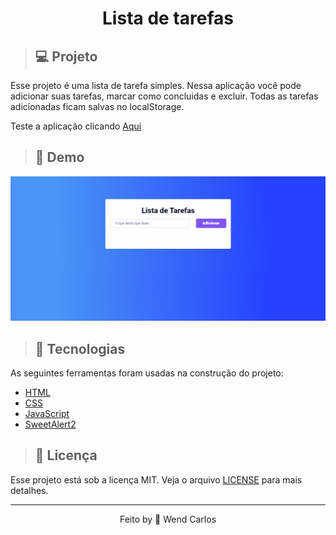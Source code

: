 <h1 align="center">Lista de tarefas</h1>

> ## 💻 Projeto
Esse projeto é uma lista de tarefa simples. Nessa aplicação você pode adicionar suas tarefas, marcar como concluidas e excluir. Todas as tarefas adicionadas ficam salvas no localStorage.

Teste a aplicação clicando <a href="https://to-do-list-dv.netlify.app/" target="_blank">Aqui</a>

> ## 📸 Demo
<img src="./assets/ToDo-List.gif">

> ## 🚀 Tecnologias 
As seguintes ferramentas foram usadas na construção do projeto:

* [HTML](https://developer.mozilla.org/pt-BR/docs/Web/HTML)
* [CSS](https://developer.mozilla.org/pt-BR/docs/Web/CSS)
* [JavaScript](https://developer.mozilla.org/pt-BR/docs/Web/JavaScript)
* [SweetAlert2](https://sweetalert2.github.io/)

> ## 📝 Licença
Esse projeto está sob a licença MIT. Veja o arquivo [LICENSE](https://github.com/W-Carlos/ToDo-List/blob/master/LICENSE) para mais detalhes.

---
<p align="center">Feito by 👋 Wend Carlos</p>